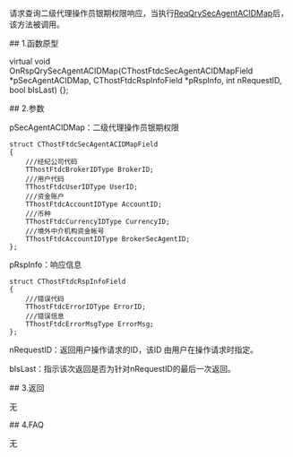 <p>请求查询二级代理操作员银期权限响应，当执行<a href="../../CTHOSTFTDCTRADERSPI/REQQRYSECAGENTACIDMAP/">ReqQrySecAgentACIDMap</a>后，该方法被调用。</p>
<span class="anchor" id="76bbbe41-53ae-407e-85a5-8f8ba880dce5"></span>
## 1.函数原型
<p>virtual void OnRspQrySecAgentACIDMap(CThostFtdcSecAgentACIDMapField *pSecAgentACIDMap, CThostFtdcRspInfoField *pRspInfo, int nRequestID, bool bIsLast) {};</p>
<span class="anchor" id="b1186d45-6dd1-4e0d-9c0b-f0893fda3380"></span>
## 2.参数
<p>pSecAgentACIDMap：二级代理操作员银期权限</p>
<pre><code>struct CThostFtdcSecAgentACIDMapField
{
    ///经纪公司代码
    TThostFtdcBrokerIDType BrokerID;
    ///用户代码
    TThostFtdcUserIDType UserID;
    ///资金账户
    TThostFtdcAccountIDType AccountID;
    ///币种
    TThostFtdcCurrencyIDType CurrencyID;
    ///境外中介机构资金帐号
    TThostFtdcAccountIDType BrokerSecAgentID;
};
</code></pre>
<p>pRspInfo：响应信息</p>
<pre><code>struct CThostFtdcRspInfoField
{
    ///错误代码
    TThostFtdcErrorIDType ErrorID;
    ///错误信息
    TThostFtdcErrorMsgType ErrorMsg;
};
</code></pre>
<p>nRequestID：返回用户操作请求的ID，该ID 由用户在操作请求时指定。</p>
<p>bIsLast：指示该次返回是否为针对nRequestID的最后一次返回。</p>
<span class="anchor" id="d2dc7bc0-2142-4e87-9f20-3506f9798524"></span>
## 3.返回
<p>无</p>
<span class="anchor" id="84b391b4-bd24-4649-bee1-aa13f4e4fb5e"></span>
## 4.FAQ
<p>无</p>
